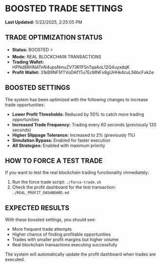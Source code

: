 # BOOSTED TRADE SETTINGS

**Last Updated:** 5/22/2025, 2:25:05 PM

## TRADE OPTIMIZATION STATUS

- **Status:** BOOSTED ⚡
- **Mode:** REAL BLOCKCHAIN TRANSACTIONS
- **Trading Wallet:** HPNd8RHNATnN4upsNmuZV73R1F5nTqaAoL12Q4uyxdqK
- **Profit Wallet:** 31kB9NF5fTVoDAf1Tu7EcMNFx8gUHHk4cuL56bcFxk2e

## BOOSTED SETTINGS

The system has been optimized with the following changes to increase trade opportunities:

- **Lower Profit Thresholds:** Reduced by 50% to catch more trading opportunities
- **Increased Trade Frequency:** Trading every 60 seconds (previously 120 seconds)
- **Higher Slippage Tolerance:** Increased to 2% (previously 1%)
- **Simulation Bypass:** Enabled for faster execution
- **All Strategies:** Enabled with maximum priority

## HOW TO FORCE A TEST TRADE

If you want to test the real blockchain trading functionality immediately:

1. Run the force trade script: `./force-trade.sh`
2. Check the profit dashboard for the test transaction: `./REAL_PROFIT_DASHBOARD.md`

## EXPECTED RESULTS

With these boosted settings, you should see:

- More frequent trade attempts
- Higher chance of finding profitable opportunities
- Trades with smaller profit margins but higher volume
- Real blockchain transactions executing successfully

The system will automatically update the profit dashboard when trades are executed.
